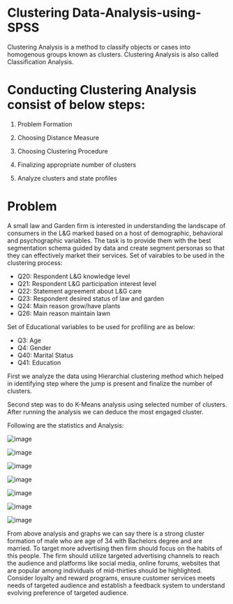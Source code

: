 # Clustering Data-Analysis-using-SPSS
Clustering Analysis is a method to classify objects or cases into homogenous groups known as clusters. Clustering Analysis is also called Classification Analysis.

# Conducting Clustering Analysis consist of below steps:
1) Problem Formation

2) Choosing Distance Measure

3) Choosing Clustering Procedure

4) Finalizing appropriate number of clusters

5) Analyze clusters and state profiles

# Problem
A small law and Garden firm is interested in understanding the landscape of consumers in the L&G marked based on a host of demographic, behavioral and psychographic variables. The task is to provide them with the best segmentation schema guided by data and create segment personas so that they can effectively market their services.
Set of vairables to be used in the clustering process:
* Q20: Respondent L&G knowledge level
* Q21: Respondent L&G participation interest level
* Q22: Statement agreement about L&G care
* Q23: Respondent desired status of law and garden
* Q24: Main reason grow/have plants
* Q26: Main reason maintain lawn
  
Set of Educational variables to be used for profiling are as below:
* Q3: Age
* Q4: Gender
* Q40: Marital Status
* Q41: Education

First we analyze the data using Hierarchial clustering method which helped in identifying step where the jump is present and finalize the number of clusters.

Second step was to do K-Means analysis using selected number of clusters. After running the analysis we can deduce the most engaged cluster. 

Following are the statistics and Analysis:

![image](https://github.com/jahnvidave04/Clustering-Data-Analysis-with-SPSS/assets/126203211/5d798f8a-6c0f-46e7-b66d-e6f78c2dd650)


![image](https://github.com/jahnvidave04/Clustering-Data-Analysis-with-SPSS/assets/126203211/e40ca0a0-6d6a-4bd8-9de6-f9eeb09705c0)


![image](https://github.com/jahnvidave04/Clustering-Data-Analysis-with-SPSS/assets/126203211/62ffc038-7297-4f32-8d11-27d256bcbb90)

![image](https://github.com/jahnvidave04/Clustering-Data-Analysis-with-SPSS/assets/126203211/eda1e1a0-5066-42ed-8e9d-3d11492b4d72)

![image](https://github.com/jahnvidave04/Clustering-Data-Analysis-with-SPSS/assets/126203211/a5f3e9b2-504f-4983-b735-ae098c1f5bce)

![image](https://github.com/jahnvidave04/Clustering-Data-Analysis-with-SPSS/assets/126203211/aad67840-db43-4f99-89de-bb0b3c0a36ab)

![image](https://github.com/jahnvidave04/Clustering-Data-Analysis-with-SPSS/assets/126203211/674c3a8e-2950-4512-995b-6603d38fe957)

From above analysis and graphs we can say there is a strong cluster formation of male who are age of 34 with Bachelors degree and are married. To target more advertising then firm should focus on the habits of this people. The firm should utilize targeted advertising channels to reach the audience and platforms like social media, online forums, websites that are popular among individuals of mid-thirties should be highlighted. Consider loyalty and reward programs, ensure customer services meets needs of targeted audience and establish a feedback system to understand evolving preference of targeted audience. 

